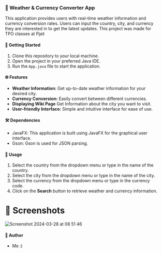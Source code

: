 ### 📱 Weather & Currency Converter App

This application provides users with real-time weather information and currency conversion rates. Users can input the country, city, and currency they are interested in to get the latest updates.
This project was made for TPO classes at Pjait

#### 🚀 Getting Started
1. Clone this repository to your local machine.
2. Open the project in your preferred Java IDE.
3. Run the `App.java` file to start the application.

#### 🌐 Features
- **Weather Information:** Get up-to-date weather information for your desired city.
- **Currency Conversion:** Easily convert between different currencies.
- **Displaying Wiki Page** Get Information about the city you want to visit.
- **User-friendly Interface:** Simple and intuitive interface for ease of use.

#### 🛠️ Dependencies
- JavaFX: This application is built using JavaFX for the graphical user interface.
- Gson: Gson is used for JSON parsing.

#### 📝 Usage
1. Select the country from the dropdown menu or type in the name of the country.
2. Select the city from the dropdown menu or type in the name of the city.
3. Select the currency from the dropdown menu or type in the currency code.
4. Click on the **Search** button to retrieve weather and currency information.


# 📸 Screenshots

![Screenshot 2024-03-28 at 08 51 46](https://github.com/okdotdev/app-for-traverels-java/assets/106467480/9046377e-ead2-44f9-8276-3bb5128bb3a8)


#### 📝 Author
- Me :)


